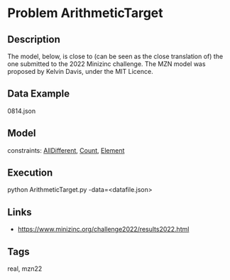 # Problem ArithmeticTarget
## Description
The model, below, is close to (can be seen as the close translation of) the one submitted to the 2022 Minizinc challenge.
The MZN model was proposed by Kelvin Davis, under the MIT Licence.

## Data Example
  0814.json

## Model
  constraints: [AllDifferent](http://pycsp.org/documentation/constraints/AllDifferent), [Count](http://pycsp.org/documentation/constraints/Count), [Element](http://pycsp.org/documentation/constraints/Element)

## Execution
  python ArithmeticTarget.py -data=<datafile.json>

## Links
  - https://www.minizinc.org/challenge2022/results2022.html

## Tags
  real, mzn22
